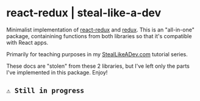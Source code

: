 # react-redux | steal-like-a-dev

Minimalist implementation of [react-redux](https://github.com/reduxjs/react-redux) and [redux](https://github.com/reduxjs/redux). This is an "all-in-one" package, containining functions from both libraries so that it's compatible with React apps.

Primarily for teaching purposes in my [StealLikeADev.com](https://StealLikeADev.com) tutorial series.

These docs are "stolen" from these 2 libraries, but I've left only the parts I've implemented in this package. Enjoy!


## `⚠ Still in progress` 